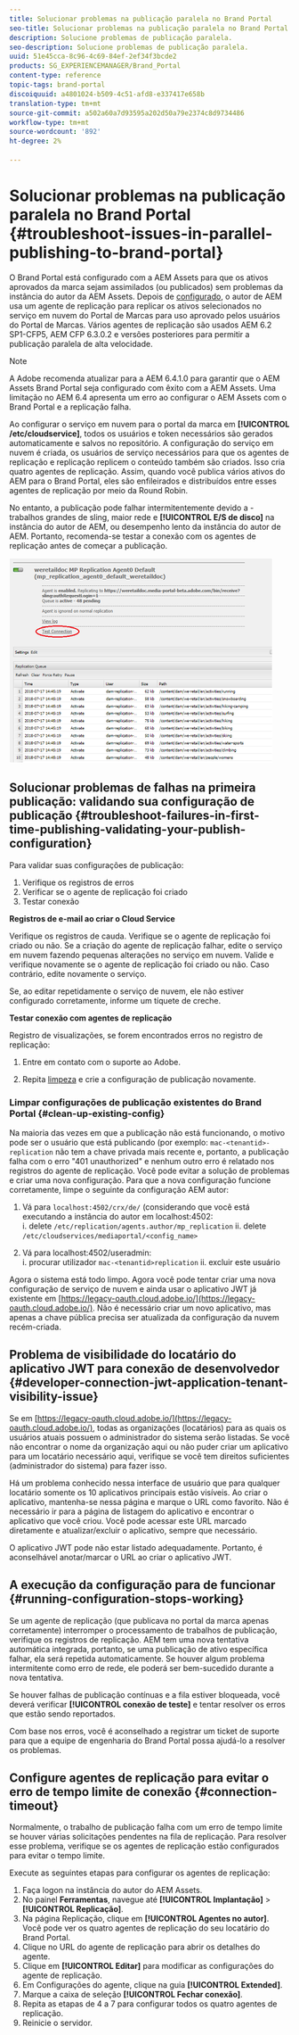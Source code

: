 ```yaml
---
title: Solucionar problemas na publicação paralela no Brand Portal
seo-title: Solucionar problemas na publicação paralela no Brand Portal
description: Solucione problemas de publicação paralela.
seo-description: Solucione problemas de publicação paralela.
uuid: 51e45cca-8c96-4c69-84ef-2ef34f3bcde2
products: SG_EXPERIENCEMANAGER/Brand_Portal
content-type: reference
topic-tags: brand-portal
discoiquuid: a4801024-b509-4c51-afd8-e337417e658b
translation-type: tm+mt
source-git-commit: a502a60a7d93595a202d50a79e2374c8d9734486
workflow-type: tm+mt
source-wordcount: '892'
ht-degree: 2%

---
```



# Solucionar problemas na publicação paralela no Brand Portal {#troubleshoot-issues-in-parallel-publishing-to-brand-portal}

O Brand Portal está configurado com a AEM Assets para que os ativos aprovados da marca sejam assimilados (ou publicados) sem problemas da instância do autor da AEM Assets. Depois de [configurado](../using/configure-aem-assets-with-brand-portal.md), o autor de AEM usa um agente de replicação para replicar os ativos selecionados no serviço em nuvem do Portal de Marcas para uso aprovado pelos usuários do Portal de Marcas. Vários agentes de replicação são usados AEM 6.2 SP1-CFP5, AEM CFP 6.3.0.2 e versões posteriores para permitir a publicação paralela de alta velocidade.

>[!NOTE]
>
>A Adobe recomenda atualizar para a AEM 6.4.1.0 para garantir que o AEM Assets Brand Portal seja configurado com êxito com a AEM Assets. Uma limitação no AEM 6.4 apresenta um erro ao configurar o AEM Assets com o Brand Portal e a replicação falha.

Ao configurar o serviço em nuvem para o portal da marca em **[!UICONTROL /etc/cloudservice]**, todos os usuários e token necessários são gerados automaticamente e salvos no repositório. A configuração do serviço em nuvem é criada, os usuários de serviço necessários para que os agentes de replicação e replicação replicem o conteúdo também são criados. Isso cria quatro agentes de replicação. Assim, quando você publica vários ativos do AEM para o Brand Portal, eles são enfileirados e distribuídos entre esses agentes de replicação por meio da Round Robin.

No entanto, a publicação pode falhar intermitentemente devido a - trabalhos grandes de sling, maior rede e **[!UICONTROL E/S de disco]** na instância do autor de AEM, ou desempenho lento da instância do autor de AEM. Portanto, recomenda-se testar a conexão com os agentes de replicação antes de começar a publicação.

![](assets/test-connection.png)

## Solucionar problemas de falhas na primeira publicação: validando sua configuração de publicação {#troubleshoot-failures-in-first-time-publishing-validating-your-publish-configuration}

Para validar suas configurações de publicação:

1. Verifique os registros de erros
1. Verificar se o agente de replicação foi criado
1. Testar conexão

**Registros de e-mail ao criar o Cloud Service**

Verifique os registros de cauda. Verifique se o agente de replicação foi criado ou não. Se a criação do agente de replicação falhar, edite o serviço em nuvem fazendo pequenas alterações no serviço em nuvem. Valide e verifique novamente se o agente de replicação foi criado ou não. Caso contrário, edite novamente o serviço.

Se, ao editar repetidamente o serviço de nuvem, ele não estiver configurado corretamente, informe um tíquete de creche.

**Testar conexão com agentes de replicação**

Registro de visualizações, se forem encontrados erros no registro de replicação:

1. Entre em contato com o suporte ao Adobe.

1. Repita [limpeza](../using/troubleshoot-parallel-publishing.md#clean-up-existing-config) e crie a configuração de publicação novamente.

<!--
Comment Type: remark
Last Modified By: Mini Gulati (mgulati)
Last Modified Date: 2018-06-21T22:56:21.256-0400
<p>?? check and compare public key. At times public key is different</p>
<p>?? another thing to check in /useradmin</p>
-->

### Limpar configurações de publicação existentes do Brand Portal {#clean-up-existing-config}

Na maioria das vezes em que a publicação não está funcionando, o motivo pode ser o usuário que está publicando (por exemplo: `mac-<tenantid>-replication` não tem a chave privada mais recente e, portanto, a publicação falha com o erro &quot;401 unauthorized&quot; e nenhum outro erro é relatado nos registros do agente de replicação. Você pode evitar a solução de problemas e criar uma nova configuração. Para que a nova configuração funcione corretamente, limpe o seguinte da configuração AEM autor:

1. Vá para `localhost:4502/crx/de/` (considerando que você está executando a instância do autor em localhost:4502:\
   i. delete `/etc/replication/agents.author/mp_replication`
ii. delete 
`/etc/cloudservices/mediaportal/<config_name>`

1. Vá para localhost:4502/useradmin:\
   i. procurar utilizador `mac-<tenantid>replication`
ii. excluir este usuário

Agora o sistema está todo limpo. Agora você pode tentar criar uma nova configuração de serviço de nuvem e ainda usar o aplicativo JWT já existente em [https://legacy-oauth.cloud.adobe.io/](https://legacy-oauth.cloud.adobe.io/). Não é necessário criar um novo aplicativo, mas apenas a chave pública precisa ser atualizada da configuração da nuvem recém-criada.

## Problema de visibilidade do locatário do aplicativo JWT para conexão de desenvolvedor {#developer-connection-jwt-application-tenant-visibility-issue}

Se em [https://legacy-oauth.cloud.adobe.io/](https://legacy-oauth.cloud.adobe.io/), todas as organizações (locatários) para as quais os usuários atuais possuem o administrador do sistema serão listadas. Se você não encontrar o nome da organização aqui ou não puder criar um aplicativo para um locatário necessário aqui, verifique se você tem direitos suficientes (administrador do sistema) para fazer isso.

Há um problema conhecido nessa interface de usuário que para qualquer locatário somente os 10 aplicativos principais estão visíveis. Ao criar o aplicativo, mantenha-se nessa página e marque o URL como favorito. Não é necessário ir para a página de listagem do aplicativo e encontrar o aplicativo que você criou. Você pode acessar este URL marcado diretamente e atualizar/excluir o aplicativo, sempre que necessário.

O aplicativo JWT pode não estar listado adequadamente. Portanto, é aconselhável anotar/marcar o URL ao criar o aplicativo JWT.

## A execução da configuração para de funcionar {#running-configuration-stops-working}

<!--
Comment Type: draft

<p>If the running configuration stops working, either of the following two possibilities
<g class="gr_ gr_15 gr-alert gr_gramm gr_inline_cards gr_run_anim Grammar multiReplace" data-gr-id="15" id="15" style="font-size: 12px;">
are
</g> there:</p>
<p>1.
<g class="gr_ gr_14 gr-alert gr_gramm gr_inline_cards gr_run_anim Grammar only-ins doubleReplace replaceWithoutSep" data-gr-id="14" id="14">
Connection
</g> has failed, or</p>
<p>2. Publish has failed with permission to dam-replication-service denied, while connection has passed </p>
<p>If the connection has failed [1], the
<g class="gr_ gr_10 gr-alert gr_spell gr_inline_cards gr_run_anim ContextualSpelling ins-del multiReplace" data-gr-id="10" id="10">
fail safe
</g> way to fix it is to <a href="../using/troubleshoot-parallel-publishing.md#main-pars-header-1664955658">clean up</a> the existing Brand Portal publish configuration and recreate a publish configuration. </p>
<p>However, if the
<g class="gr_ gr_18 gr-alert gr_spell gr_inline_cards gr_run_anim ContextualSpelling" data-gr-id="18" id="18">
publish
</g> has failed with
<g class="gr_ gr_16 gr-alert gr_gramm gr_inline_cards gr_run_anim Grammar only-ins doubleReplace replaceWithoutSep" data-gr-id="16" id="16">
permission
</g> denied to dam-replication-service, raise a support ticket.</p>
-->

Se um agente de replicação (que publicava no portal da marca apenas corretamente) interromper o processamento de trabalhos de publicação, verifique os registros de replicação. AEM tem uma nova tentativa automática integrada, portanto, se uma publicação de ativo específica falhar, ela será repetida automaticamente. Se houver algum problema intermitente como erro de rede, ele poderá ser bem-sucedido durante a nova tentativa.

Se houver falhas de publicação contínuas e a fila estiver bloqueada, você deverá verificar **[!UICONTROL conexão de teste]** e tentar resolver os erros que estão sendo reportados.

Com base nos erros, você é aconselhado a registrar um ticket de suporte para que a equipe de engenharia do Brand Portal possa ajudá-lo a resolver os problemas.


## Configure agentes de replicação para evitar o erro de tempo limite de conexão {#connection-timeout}

Normalmente, o trabalho de publicação falha com um erro de tempo limite se houver várias solicitações pendentes na fila de replicação. Para resolver esse problema, verifique se os agentes de replicação estão configurados para evitar o tempo limite.

Execute as seguintes etapas para configurar os agentes de replicação:
1. Faça logon na instância do autor do AEM Assets.
1. No painel **Ferramentas**, navegue até **[!UICONTROL Implantação]** > **[!UICONTROL Replicação]**.
1. Na página Replicação, clique em **[!UICONTROL Agentes no autor]**. Você pode ver os quatro agentes de replicação do seu locatário do Brand Portal.
1. Clique no URL do agente de replicação para abrir os detalhes do agente.
1. Clique em **[!UICONTROL Editar]** para modificar as configurações do agente de replicação.
1. Em Configurações do agente, clique na guia **[!UICONTROL Extended]**.
1. Marque a caixa de seleção **[!UICONTROL Fechar conexão]**.
1. Repita as etapas de 4 a 7 para configurar todos os quatro agentes de replicação.
1. Reinicie o servidor.